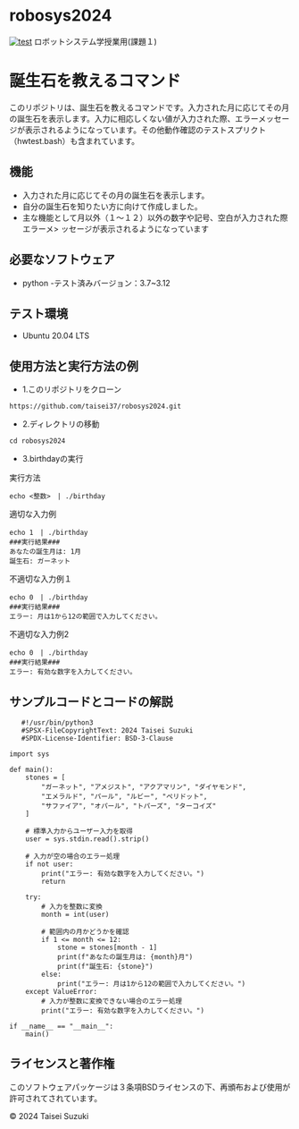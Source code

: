 # robosys2024
[![test](https://github.com/taisei37/robosys2024/actions/workflows/test.yml/badge.svg)](https://github.com/taisei37/robosys2024/actions/workflows/test.yml)
ロボットシステム学授業用(課題１)
# 誕生石を教えるコマンド
このリポジトリは、誕生石を教えるコマンドです。入力された月に応じてその月の誕生石を表示します。入力に相応しくない値が入力された際、エラーメッセージが表示されるようになっています。その他動作確認のテストスプリクト（hwtest.bash）も含まれています。

## 機能

- 入力された月に応じてその月の誕生石を表示します。
- 自分の誕生石を知りたい方に向けて作成しました。
- 主な機能として月以外（１～１２）以外の数字や記号、空白が入力された際エラーメ>
ッセージが表示されるようになっています

## 必要なソフトウェア
- python
  -テスト済みバージョン：3.7~3.12

## テスト環境
- Ubuntu 20.04 LTS

## 使用方法と実行方法の例


- 1.このリポジトリをクローン

```
https://github.com/taisei37/robosys2024.git
```

- 2.ディレクトリの移動

```
cd robosys2024
```

- 3.birthdayの実行

実行方法

```
echo <整数>　| ./birthday
```

適切な入力例

```
echo 1　| ./birthday
###実行結果###
あなたの誕生月は: 1月
誕生石: ガーネット
```

不適切な入力例１

```
echo 0　| ./birthday
###実行結果###
エラー: 月は1から12の範囲で入力してください。
```

不適切な入力例2

```
echo 0　| ./birthday
###実行結果###
エラー: 有効な数字を入力してください。
```

## サンプルコードとコードの解説
```
   #!/usr/bin/python3
   #SPSX-FileCopyrightText: 2024 Taisei Suzuki
   #SPDX-License-Identifier: BSD-3-Clause

import sys

def main():
    stones = [
        "ガーネット", "アメジスト", "アクアマリン", "ダイヤモンド",
        "エメラルド", "パール", "ルビー", "ペリドット",
        "サファイア", "オパール", "トパーズ", "ターコイズ"
    ]

    # 標準入力からユーザー入力を取得
    user = sys.stdin.read().strip()

    # 入力が空の場合のエラー処理
    if not user:
        print("エラー: 有効な数字を入力してください。")
        return

    try:
        # 入力を整数に変換
        month = int(user)

        # 範囲内の月かどうかを確認
        if 1 <= month <= 12:
            stone = stones[month - 1]
            print(f"あなたの誕生月は: {month}月")
            print(f"誕生石: {stone}")
        else:
            print("エラー: 月は1から12の範囲で入力してください。")
    except ValueError:
        # 入力が整数に変換できない場合のエラー処理
        print("エラー: 有効な数字を入力してください。")

if __name__ == "__main__":
    main()
```
## ライセンスと著作権

このソフトウェアパッケージは３条項BSDライセンスの下、再頒布および使用が許可されてされています。

© 2024 Taisei Suzuki

